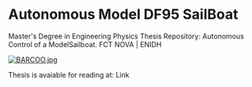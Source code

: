 # Autonomous Model DF95 SailBoat
Master's Degree in Engineering Physics Thesis Repository: Autonomous Control of a ModelSailboat. 
FCT NOVA | ENIDH

[![BARCOO.jpg](https://i.postimg.cc/X7qxJ7Qg/BARCOO.jpg)](https://postimg.cc/YhcQDkc4)

Thesis is avaiable for reading at: Link
